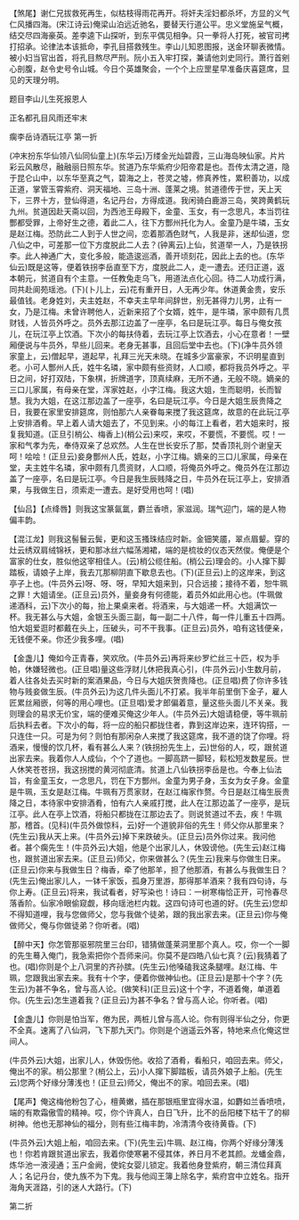 <!-- { "loadSidebar": true } -->
【煞尾】谢仁兄拔救死再生，似枯枝得雨花再开。将奸夫淫妇都杀坏，方显的义气仁风播四海。(宋江诗云)俺梁山泊远近驰名，要替天行道公平。忠义堂施呈气概，结交尽四海豪英。差李逵下山探听，到东平偶见相争。只一拳将人打死，被官司拷打招承。论律法本该抵命，李孔目搭救残生。李山儿知恩图报，送金环聊表微情。被小妇当官出首，将孔目熬尽严刑。阮小五入牢打探，兼请他刘史同行。萧行首剜心剖腹，赵令史号令山城。今日个英雄聚会，一个个上应罡星早准备庆喜筵席，显见的天理分明。

题目李山儿生死报恩人

正名都孔目风雨还牢末
　




瘸李岳诗酒玩江亭
第一折

(冲末扮东华仙领八仙同仙童上)(东华云)万缕金光灿碧霞，三山海岛映仙家。片片彩云风散尽，融融丽日照东华。贫道乃东华紫府少阳帝君是也。吾传太清之道，隐于昆仑山中，以东华至真之气，碧海之上，苍灵之墟，修真养性，累积善功，以成正道，掌管玉霄紫府、洞天福地、三岛十洲、蓬莱之境。贫道德传于世，天上天下，三界十方，登仙得道，名记丹台，方得成道。我闲骑白鹿游三岛，笑跨黄鹤玩九州。贫道因赴天斋以回，为西池王母殿下，金童、玉女，有一念思凡，本当罚往酆都受罪，上帝好生之德，着此二人，往下方酆州托化为人。金童乃是牛璘，玉女是赵江梅。恐防此二人到于人世之间，恋着那酒色财气，人我是非，迷却仙道，您八仙之中，可差那一位下方度脱此二人去？(钟离云)上仙，贫道举一人，乃是铁拐李。此人神通广大，变化多般，能造逡巡酒，善开顷刻花，因此上去的也。(东华仙云)既是这等，便着铁拐李岳直至下方，度脱此二人，走一遭去。还归正道，返本朝元，贫道自有个主意。一任教兔走乌飞，用道法点化心回。待二人功成行满，同共赴阆苑瑶池。(下)(卜儿上，云)花有重开日，人无再少年。休道黄金贵，安乐最值钱。老身姓刘，夫主姓赵，不幸夫主早年间辞世，别无甚得力儿男，止有一女，乃是江梅。未曾许聘他人，近新来招了个女婿，姓牛，是牛璘，家中颇有几贯财钱，人皆员外呼之。员外去那江边盖了一座亭，名曰是玩江亭。每日与俺女孩儿，在玩江亭上饮酒。下次小的每扶侍着，去玩江亭上饮酒去，小心在意者！一壁厢便说与牛员外，早些儿回来。老身无甚事，且回后堂中去也。(下)(净牛员外领家童上，云)僧起早，道起早，礼拜三光天未晓。在城多少富豪家，不识明星直到老。小可人酆州人氏，姓牛名璘，家中颇有些资财，人口顺，都将我员外呼之。平日之间，好打双陆，下象棋，折牌道字，顶真续麻，无所不通，无般不晓。嫡亲的三口儿家属，有母亲在堂，浑家姓赵，小字江梅。我这大姐，生而聪明，长而智慧。我为大姐，在这江那边盖了一座亭，名曰是玩江亭。今日是大姐生辰贵降之日，我要在家里安排筵席，则怕那六人亲眷每来搅了我这筵席，故意的在此玩江亭上安排酒肴。早上着人请大姐去了，不见到来。小的每江上看者，若大姐来时，报复我知道。(正旦引梢公、梅香上)(梢公云)来哎，来哎，不要慌，不要慌。哎！一家和气孝为先，奉侍双亲了总欢然。人生在世长安乐了那，焚香顶礼则个谢皇天呵！哙哙！(正旦云)妾身酆州人氏，姓赵，小字江梅。嫡亲的三口儿家属，母亲在
堂，夫主姓牛名璘，家中颇有几贯资财，人口顺，将俺员外呼之。俺员外在江那边盖了一座亭，名曰是玩江亭。今日是我生辰贱降之日，牛员外在玩江亭上，安排酒果，与我做生日，须索走一遭去。是好受用也呵！(唱)

【仙吕】【点绛唇】则我这宝篆氤氲，麝兰香喷，家滋润。瑞气迎门，端的是人物偏丰韵。

【混江龙】则我这髻鬟云鬓，更和这玉搔珠结应时新。金钿笑靥，翠点眉颦。穿的灶云绣双肩绒锦袄，更和那冰丝六幅荡湘裙，端的是梳妆的仪态天然俊。俺便是个富家的仕女，胜似他这宰相佳人。(云)梢公缆住船。(梢公云)理会的。小人撺下脚踏板，请娘子上岸，我去兀那柳阴直下歇息去也。(下)(正旦云)上的这岸来，到这亭子上也。(牛员外云)呀、呀、呀，早知大姐来到，只合远接；接待不着，恕牛珮之罪！大姐请坐。(正旦云)员外，量妾身有何德能，着员外如此用心也。(牛珮做递酒科，云)下次小的每，抬上果桌来者。将酒来，与大姐递一杯。大姐满饮一杯。我无甚么与大姐，金银玉头面三副，每一副二十八件，每一件儿重五十四两。怕大姐爱逛时都戴在头上，压破头，可不干我事。(正旦云)员外，咱有这钱便亲，无钱便不亲。你还少我多哩。(唱)

【金盏儿】俺如今正青春，笑欢欣。(牛员外云)再将来纱罗纻丝三十匹，权为手帕，休嫌轻微也。(正旦唱)量这些浮财儿休把我真心引，(牛员外云)小生数月前，着人往各处去买时新的案酒果品，今日与大姐庆贺贵降也。(正旦唱)费了你许多钱物与贱妾做生辰。(牛员外云)为这几件头面儿不打紧。我半年前里倒下金子，雇人匠累丝厢嵌，何等的用心哩也。(正旦唱)爱才郎偏着意，量这些头面儿不关亲。我则理会的易求无价宝，端的便难买俺这少年人。(牛员外云)大姐请稳便，等牛珮前后执料去者。下次小的每，将一应的船只都拢住者，靠到这岸边来，连环钩搭，一只连住一只。可是为何？则怕有那闲杂人来搅了我这筵席，我不道的饶了你哩。将酒来，慢慢的饮几杯，看有甚么人来？(铁拐扮先生上，云)世俗的人，哎，跟贫道出家去来。我着你人人成仙，个个了道也。一脚高跻一脚轻，鬏松短发数星辰。世人休笑苍苍拐，我这拐搅的黄河彻底清。贫道上八仙铁拐李岳是也。今奉上仙法旨，有金童玉女，一念思凡，罚在下方酆州。金童为男子身，玉女为女子身。金童是牛珮，玉女是赵江梅。牛珮有万贯家财，在赵江梅家作赘。今日是赵江梅生辰贵降之日，本待家中安排酒肴，怕有六人亲戚打搅，此人在江那边盖了一座亭，是玩江亭。此人在亭上饮酒，将船只都拢在江那边去了。则说贫道过不去，疾！牛珮那，稽首。(见科)(牛员外做惊科，云)好一个道貌非俗的先生！师父你从那里来？(先生云)我从天上来。(牛员外云)掉下来跌破头。(正旦云)员外你过来。我问他者。甚个瘸先生！(牛员外云)大姐，他是个出家儿人，休毁谤他。(先生云)赵江梅也，跟贫道出家去来。(正旦云)师父，你来做甚么？(先生云)我来与你做生日来。(正旦云)你来与我做生日？梅香，牵了他那羊，担了他那酒，有甚么与我做生日？(先生云)俺出家儿人，一钵千家饭，孤身万里游，那得那羊酒来？我有四句诗，与你上寿。(正旦云)将来，我试看者，好写染也！诗曰：一树寒梅恰正开，可怜春尽落香阶。仙家冷眼偷窥觑，移向瑶池栏内栽。这四句诗可也道的好。(先生云)您却不得知道哩，我与您做师父，您与我做个徒弟，跟的我出家去来。(正旦云)你与俺做师父，俺与你做徒弟？你听者。(唱)

【醉中天】你怎管那驱邪院里三台印，错猜做蓬莱洞里那个真人。哎，你一个一脚的先生蓦入俺门，我急索把你个吾师来问。你莫不是四皓八仙七真？(云)我猜着了也。(唱)你则是个上八洞里的齐孙膑。(先生云)他嗓磕我这条腿哩。赵江梅、牛珮，您跟我出家去来。我有十个字，便着你做神仙也。(正旦云)是那十个字？(先生云)为甚不争名，曾与高人论。(做笑科)(正旦云)这十个字，不道着俺，单道着你。(先生云)怎生道着我？(正旦云)为甚不争名？曾与高人论。你听者。(唱)

【金盏儿】你则是怕当军，倦为民，两桩儿曾与高人论。你有则得半仙之分，你更不全真。速离了八仙洞，飞下那九天门。你则是个逍遥云外客，特地来点化俺这世间人。

(牛员外云)大姐，出家儿人，休毁伤他。收拾了酒肴，看船只，咱回去来。师父，俺出不的家。梢公那里？(梢公上，云)小人撺下脚踏板，请员外娘子上船。(先生云)您两个好缘分薄浅也！(正旦云)师父，俺出不的家。咱回去来。(唱)

【尾声】俺这梅他粉包了心，檀黄嫩，插在那银瓶里宜得水温，如麝如兰香喷喷，端的有欺霜傲雪的精神。哎，你个许真人，白日飞升，比不的岳阳楼下枯干了的柳树神。他也无那神仙的福分，则有些江梅丰韵，冷清清今夜待黄昏。(下)

(牛员外云)大姐上船，咱回去来。(下)(先生云)牛珮、赵江梅，你两个好缘分薄浅也！你若肯跟贫道出家去，我着你使寒暑不侵其体，养日月不老其颜。龙蟠金鼎，炼华池一液浸通；玉户金阙，使姹女婴儿锁定。我着他身登紫府，朝三清位拜真人；名记丹台，使九族不为下鬼。我与他阎王簿上除名字，紫府宫中立姓名。指开海角天涯路，引的迷人大路行。(下)


第二折

